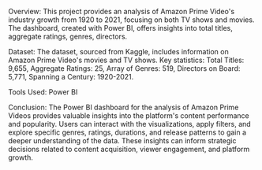 Overview:
This project provides an analysis of Amazon Prime Video's industry growth from 1920 to 2021, focusing on both TV shows and movies. The dashboard, created with Power BI, offers insights into total titles, aggregate ratings, genres, directors.

Dataset:
The dataset, sourced from Kaggle, includes information on Amazon Prime Video's movies and TV shows.
Key statistics: Total Titles: 9,655, Aggregate Ratings: 25, Array of Genres: 519, Directors on Board: 5,771, Spanning a Century: 1920-2021.

Tools Used:
Power BI

Conclusion:
The Power BI dashboard for the analysis of Amazon Prime Videos provides valuable insights into the platform's content performance and popularity. Users can interact with the visualizations, apply filters, and explore specific genres, ratings, durations, and release patterns to gain a deeper understanding of the data. These insights can inform strategic decisions related to content acquisition, viewer engagement, and platform growth.
